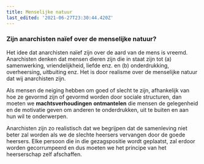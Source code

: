 ```yaml
---
title: Menselijke natuur
last_edited: '2021-06-27T23:30:44.420Z'
---
```

### Zijn anarchisten naïef over de menselijke natuur?

Het idee dat anarchisten naïef zijn over de aard van de mens is vreemd. Anarchisten denken dat mensen dieren zijn die in staat zijn tot (a) samenwerking, vriendelijkheid, liefde enz. en (b) onderdrukking, overheersing, uitbuiting enz. Het is door realisme over de menselijke natuur dat wij anarchisten zijn.

Als mensen de neiging hebben om goed of slecht te zijn, afhankelijk van hoe ze gevormd zijn of gevormd worden door sociale structuren, dan moeten we **machtsverhoudingen** **ontmantelen** die mensen de gelegenheid en de motivatie geven om anderen te onderdrukken, uit te buiten en aan hun wil te onderwerpen.

Anarchisten zijn zo realistisch dat we begrijpen dat de samenleving niet beter zal worden als we de slechte heersers vervangen door de goede heersers. Elke persoon die in die gezagspositie wordt geplaatst, zal erdoor worden gecorrumpeerd en dus moeten we het principe van het heerserschap zelf afschaffen.